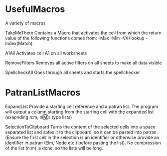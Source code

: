 # UsefulMacros
A variety of macros

TakeMeThere
Contains a Macro that activates the cell from which the return value of the following functions comes from:
 -Max
 -Min
 -V/Hlookup
 -Index(Match)
 
 A1All
 Activates cell A1 on all worksheets
 
 RemoveFilters
 Removes all active filters on all sheets to make all data visible
 
 SpellcheckAll
 Goes through all sheets and starts the spellchecker

# PatranListMacros

ExpandList
Provide a starting cell reference and a patran list.
The program will output a column starting from the starting cell with the expanded list (exapnding n:m, n:m:s type lists)

SelectionToClipboard
Turns the content of the selected cells into a space separated list and safes it to the clipboard, so it can be pasted into patran.
(Ensure the first cell in the selection is an identifier or otherwise provide an identifier in patran (Elm, Node etc.) before pasting the list). No compression of the list (n:m) is done, so the lists will be long.

